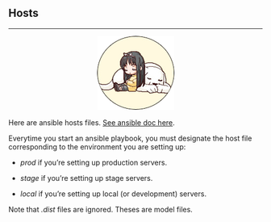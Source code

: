 ## Hosts ##
---

<p align="center"><img src="../ange.png" /></p>

Here are ansible hosts files. [See ansible doc here](https://docs.ansible.com/ansible/intro_inventory.html).

Everytime you start an ansible playbook, you must designate the host file corresponding to the environment you are setting up:

- *prod* if you’re setting up production servers.

- *stage* if you’re setting up stage servers.

- *local* if you’re setting up local (or development) servers.

Note that *.dist* files are ignored. Theses are model files.
